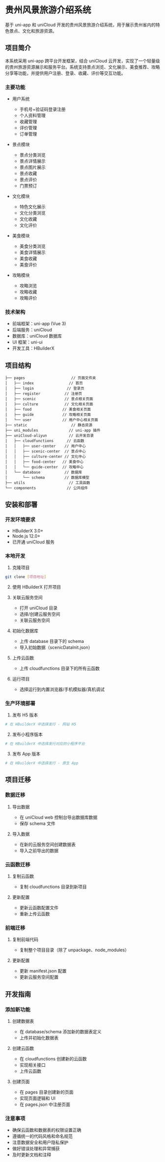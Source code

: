 # 贵州风景旅游介绍系统

基于 uni-app 和 uniCloud 开发的贵州风景旅游介绍系统，用于展示贵州省内的特色景点、文化和旅游资源。

## 项目简介

本系统采用 uni-app 跨平台开发框架，结合 uniCloud 云开发，实现了一个轻量级的贵州旅游资源展示和服务平台。系统支持景点浏览、文化展示、美食推荐、攻略分享等功能，并提供用户注册、登录、收藏、评价等交互功能。

### 主要功能

- 用户系统
  - 手机号+验证码登录注册
  - 个人资料管理
  - 收藏管理
  - 评价管理
  - 订单管理

- 景点模块
  - 景点分类浏览
  - 景点详情展示
  - 景点图片展示
  - 景点收藏
  - 景点评价
  - 门票预订

- 文化模块
  - 特色文化展示
  - 文化分类浏览
  - 文化收藏
  - 文化评价

- 美食模块
  - 美食分类浏览
  - 美食详情展示
  - 美食收藏
  - 美食评价

- 攻略模块
  - 攻略浏览
  - 攻略收藏
  - 攻略评价

### 技术架构

- 前端框架：uni-app (Vue 3)
- 后端服务：uniCloud
- 数据库：uniCloud 数据库
- UI 框架：uni-ui
- 开发工具：HBuilderX

## 项目结构

```
├── pages                     // 页面文件夹
│   ├── index                // 首页
│   ├── login               // 登录页
│   ├── register           // 注册页
│   ├── scenic             // 景点相关页面
│   ├── culture            // 文化相关页面
│   ├── food              // 美食相关页面
│   ├── guide             // 攻略相关页面
│   └── user              // 用户中心相关页面
├── static                    // 静态资源
├── uni_modules              // uni-app 插件
├── uniCloud-aliyun          // 云开发目录
│   ├── cloudfunctions      // 云函数
│   │   ├── user-center    // 用户中心
│   │   ├── scenic-center  // 景点中心
│   │   ├── culture-center // 文化中心
│   │   ├── food-center   // 美食中心
│   │   └── guide-center  // 攻略中心
│   └── database           // 数据库
│       └── schema         // 数据库模型
├── utils                    // 工具函数
└── components              // 公共组件
```

## 安装和部署

### 开发环境要求

- HBuilderX 3.0+
- Node.js 12.0+
- 已开通 uniCloud 服务

### 本地开发

1. 克隆项目
```bash
git clone [项目地址]
```

2. 使用 HBuilderX 打开项目

3. 关联云服务空间
   - 打开 uniCloud 目录
   - 选择/创建云服务空间
   - 关联云服务空间

4. 初始化数据库
   - 上传 database 目录下的 schema
   - 导入初始数据（scenicDataInit.json）

5. 上传云函数
   - 上传 cloudfunctions 目录下的所有云函数

6. 运行项目
   - 选择运行到内置浏览器/手机模拟器/真机调试

### 生产环境部署

1. 发布 H5 版本
```bash
# 在 HBuilderX 中选择发行 - 网站 H5
```

2. 发布小程序版本
```bash
# 在 HBuilderX 中选择发行对应的小程序平台
```

3. 发布 App 版本
```bash
# 在 HBuilderX 中选择发行 - 原生 App
```

## 项目迁移

### 数据迁移

1. 导出数据
   - 在 uniCloud web 控制台导出数据库数据
   - 保存 schema 文件

2. 导入数据
   - 在新的云服务空间创建数据表
   - 导入之前导出的数据

### 云函数迁移

1. 复制云函数
   - 复制 cloudfunctions 目录到新项目

2. 更新配置
   - 更新云函数配置文件
   - 重新上传云函数

### 前端迁移

1. 复制前端代码
   - 复制整个项目目录（除了 unpackage、node_modules）

2. 更新配置
   - 更新 manifest.json 配置
   - 更新云服务空间配置

## 开发指南

### 添加新功能

1. 创建数据表
   - 在 database/schema 添加新的数据表定义
   - 上传并初始化数据表

2. 创建云函数
   - 在 cloudfunctions 创建新的云函数
   - 实现相关接口
   - 上传云函数

3. 创建页面
   - 在 pages 目录创建新的页面
   - 实现页面逻辑和 UI
   - 在 pages.json 中注册页面

### 注意事项

- 确保云函数和数据表的权限设置正确
- 遵循统一的代码风格和命名规范
- 注意数据安全和用户隐私保护
- 做好错误处理和异常捕获
- 及时更新文档和注释